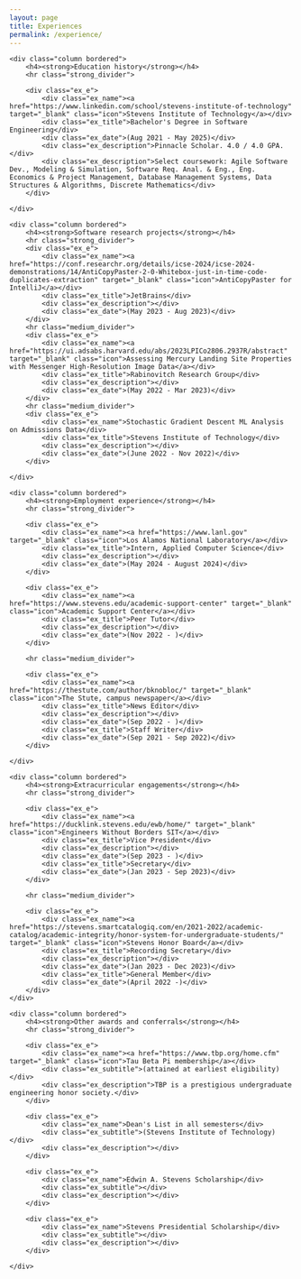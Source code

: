 ```yaml
---
layout: page
title: Experiences
permalink: /experience/
---
```


<div class="row gap">

    <div class="column bordered">
        <h4><strong>Education history</strong></h4>
        <hr class="strong_divider">

        <div class="ex_e">
            <div class="ex_name"><a href="https://www.linkedin.com/school/stevens-institute-of-technology" target="_blank" class="icon">Stevens Institute of Technology</a></div>
            <div class="ex_title">Bachelor's Degree in Software Engineering</div>
            <div class="ex_date">(Aug 2021 - May 2025)</div>
            <div class="ex_description">Pinnacle Scholar. 4.0 / 4.0 GPA.</div>
            <div class="ex_description">Select coursework: Agile Software Dev., Modeling & Simulation, Software Req. Anal. & Eng., Eng. Economics & Project Management, Database Management Systems, Data Structures & Algorithms, Discrete Mathematics</div>
        </div>

    </div>

</div>

<div class="row gap">

    <div class="column bordered">
        <h4><strong>Software research projects</strong></h4>
        <hr class="strong_divider">
        <div class="ex_e">
            <div class="ex_name"><a href="https://conf.researchr.org/details/icse-2024/icse-2024-demonstrations/14/AntiCopyPaster-2-0-Whitebox-just-in-time-code-duplicates-extraction" target="_blank" class="icon">AntiCopyPaster for IntelliJ</a></div>
            <div class="ex_title">JetBrains</div>
            <div class="ex_description"></div>
            <div class="ex_date">(May 2023 - Aug 2023)</div>
        </div>
        <hr class="medium_divider">
        <div class="ex_e">
            <div class="ex_name"><a href="https://ui.adsabs.harvard.edu/abs/2023LPICo2806.2937R/abstract" target="_blank" class="icon">Assessing Mercury Landing Site Properties with Messenger High-Resolution Image Data</a></div>
            <div class="ex_title">Rabinovitch Research Group</div>
            <div class="ex_description"></div>
            <div class="ex_date">(May 2022 - Mar 2023)</div>
        </div>
        <hr class="medium_divider">
        <div class="ex_e">
            <div class="ex_name">Stochastic Gradient Descent ML Analysis on Admissions Data</div>
            <div class="ex_title">Stevens Institute of Technology</div>
            <div class="ex_description"></div>
            <div class="ex_date">(June 2022 - Nov 2022)</div>
        </div>

    </div>

    <div class="column bordered">
        <h4><strong>Employment experience</strong></h4>
        <hr class="strong_divider">

        <div class="ex_e">
            <div class="ex_name"><a href="https://www.lanl.gov" target="_blank" class="icon">Los Alamos National Laboratory</a></div>
            <div class="ex_title">Intern, Applied Computer Science</div>
            <div class="ex_description"></div>
            <div class="ex_date">(May 2024 - August 2024)</div>
        </div>

        <div class="ex_e">
            <div class="ex_name"><a href="https://www.stevens.edu/academic-support-center" target="_blank" class="icon">Academic Support Center</a></div>
            <div class="ex_title">Peer Tutor</div>
            <div class="ex_description"></div>
            <div class="ex_date">(Nov 2022 - )</div>
        </div>

        <hr class="medium_divider">

        <div class="ex_e">
            <div class="ex_name"><a href="https://thestute.com/author/bknobloc/" target="_blank" class="icon">The Stute, campus newspaper</a></div>
            <div class="ex_title">News Editor</div>
            <div class="ex_description"></div>           
            <div class="ex_date">(Sep 2022 - )</div>
            <div class="ex_title">Staff Writer</div>
            <div class="ex_date">(Sep 2021 - Sep 2022)</div>
        </div>

    </div>

</div>
<div class="row gap">

    <div class="column bordered">
        <h4><strong>Extracurricular engagements</strong></h4>
        <hr class="strong_divider">

        <div class="ex_e">
            <div class="ex_name"><a href="https://ducklink.stevens.edu/ewb/home/" target="_blank" class="icon">Engineers Without Borders SIT</a></div>
            <div class="ex_title">Vice President</div>
            <div class="ex_description"></div>
            <div class="ex_date">(Sep 2023 - )</div>
            <div class="ex_title">Secretary</div>
            <div class="ex_date">(Jan 2023 - Sep 2023)</div>
        </div>

        <hr class="medium_divider">

        <div class="ex_e">
            <div class="ex_name"><a href="https://stevens.smartcatalogiq.com/en/2021-2022/academic-catalog/academic-integrity/honor-system-for-undergraduate-students/" target="_blank" class="icon">Stevens Honor Board</a></div>
            <div class="ex_title">Recording Secretary</div>
            <div class="ex_description"></div>
            <div class="ex_date">(Jan 2023 - Dec 2023)</div>
            <div class="ex_title">General Member</div>
            <div class="ex_date">(April 2022 -)</div>
        </div>
    </div>

    <div class="column bordered">
        <h4><strong>Other awards and conferrals</strong></h4>
        <hr class="strong_divider">

        <div class="ex_e">
            <div class="ex_name"><a href="https://www.tbp.org/home.cfm" target="_blank" class="icon">Tau Beta Pi membership</a></div>
            <div class="ex_subtitle">(attained at earliest eligibility)</div>
            <div class="ex_description">TBP is a prestigious undergraduate engineering honor society.</div>
        </div>

        <div class="ex_e">
            <div class="ex_name">Dean's List in all semesters</div>
            <div class="ex_subtitle">(Stevens Institute of Technology)</div>
            <div class="ex_description"></div>
        </div>

        <div class="ex_e">
            <div class="ex_name">Edwin A. Stevens Scholarship</div>
            <div class="ex_subtitle"></div>
            <div class="ex_description"></div>
        </div>

        <div class="ex_e">
            <div class="ex_name">Stevens Presidential Scholarship</div>
            <div class="ex_subtitle"></div>
            <div class="ex_description"></div>
        </div>

    </div>

</div>